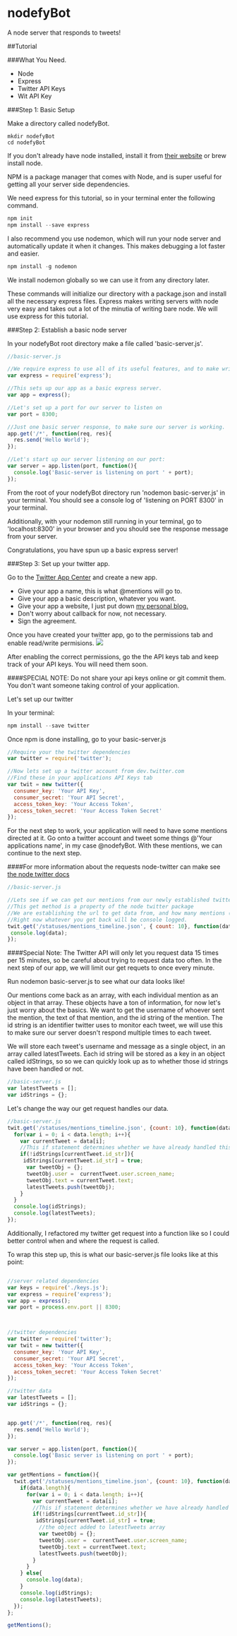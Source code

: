 nodefyBot
=========

A node server that responds to tweets!

##Tutorial

###What You Need.
* Node
* Express
* Twitter API Keys
* Wit API Key

###Step 1: Basic Setup

Make a directory called nodefyBot.

```
mkdir nodefyBot
cd nodefyBot
```

If you don't already have node installed, install it from <a href='http://nodejs.org/'>their website</a> or brew install node.

NPM is a package manager that comes with Node, and is super useful for getting all your server 
side dependencies.

We need express for this tutorial, so in your terminal enter the following command.

```js
npm init
npm install --save express
```

I also recommend you use nodemon, which will run your node server and automatically update it when 
it changes. This makes debugging a lot faster and easier.

```js
npm install -g nodemon
```

We install nodemon globally so we can use it from any directory later.

These commands will initialize our directory with a package.json and install all the necessary 
express files. Express makes writing servers with node very easy and takes out a lot of the minutia 
of writing bare node. We will use express for this tutorial.

###Step 2: Establish a basic node server

In your nodefyBot root directory make a file called 'basic-server.js'.

```js
//basic-server.js

//We require express to use all of its useful features, and to make writing node a lot easier
var express = require('express');

//This sets up our app as a basic express server.
var app = express();

//Let's set up a port for our server to listen on
var port = 8300;

//Just one basic server response, to make sure our server is working.
app.get('/*', function(req, res){
  res.send('Hello World');
});

//Let's start up our server listening on our port:
var server = app.listen(port, function(){
  console.log('Basic-server is listening on port ' + port);
});
```
From the root of your nodefyBot directory run 'nodemon basic-server.js' in your terminal.
You should see a console log of 'listening on PORT 8300' in your terminal.

Additionally, with your nodemon still running in your terminal, go to 'localhost:8300' in your 
browser and you should see the response message from your server.

Congratulations, you have spun up a basic express server!

###Step 3: Set up your twitter app.

Go to the <a href='https://apps.twitter.com/'>Twitter App Center</a> and create a new app.

* Give your app a name, this is what @mentions will go to.
* Give your app a basic description, whatever you want.
* Give your app a website, I just put down <a href='https://kiafathi.azurewebsites.net'>my personal blog.</a>
* Don't worry about callback for now, not necessary.
* Sign the agreement.

Once you have created your twitter app, go to the permissions tab and enable read/write permisions.
<img src='./assets/permissions.png'>

After enabling the correct permissions, go the the API keys tab and keep track of your API keys. You will need them soon.

####SPECIAL NOTE: Do not share your api keys online or git commit them. You don't want someone taking control of your application.

Let's set up our twitter

In your terminal:
```js
npm install --save twitter
```

Once npm is done installing, go to your basic-server.js

```js
//Require your the twitter dependencies
var twitter = require('twitter');

//Now lets set up a twitter account from dev.twitter.com
//Find these in your applications API Keys tab
var twit = new twitter({
  consumer_key: 'Your API Key',
  consumer_secret: 'Your API Secret',
  access_token_key: 'Your Access Token',
  access_token_secret: 'Your Access Token Secret'
});
```

For the next step to work, your application will need to have some mentions directed at it. Go onto a twitter account and tweet some things @'Your applications name', in my case @nodefyBot. With these mentions, we can continue to the next step.

####For more information about the requests node-twitter can make see <a href='https://www.npmjs.org/package/twitter'>the node twitter docs</a>

```js
//basic-server.js

//Lets see if we can get our mentions from our newly established twitter connection
//This get method is a property of the node twitter package
//We are establishing the url to get data from, and how many mentions (at most 10) we want
//Right now whatever you get back will be console logged.
twit.get('/statuses/mentions_timeline.json', { count: 10}, function(data){
 console.log(data);
});
```
####Special Note: The Twitter API will only let you request data 15 times per 15 minutes, so be 
careful about trying to request data too often. In the next step of our app, we will limit our get requets to
once every minute.

Run nodemon basic-server.js to see what our data looks like!

Our mentions come back as an array, with each individual mention as an object in that array. These 
objects have a ton of information, for now let's just worry about the basics. We want to get the
username of whoever sent the mention, the text of that mention, and the id string of the mention.
The id string is an identifier twitter uses to monitor each tweet, we will use this to make sure
our server doesn't respond multiple times to each tweet.

We will store each tweet's username and message as a single object, in an array called latestTweets.
Each id string will be stored as a key in an object called idStrings, so so we can quickly look up as
to whether those id strings have been handled or not.

```js
//basic-server.js
var latestTweets = [];
var idStrings = {};
```

Let's change the way our get request handles our data.

```js
//basic-server.js
twit.get('/statuses/mentions_timeline.json', {count: 10}, function(data){
  for(var i = 0; i < data.length; i++){
    var currentTweet = data[i];
    //This if statement determines whether we have already handled this specific tweet
    if(!idStrings[currentTweet.id_str]){
     idStrings[currentTweet.id_str] = true;
      var tweetObj = {};
      tweetObj.user =  currentTweet.user.screen_name;
      tweetObj.text = currentTweet.text;
      latestTweets.push(tweetObj);
    }
  }
  console.log(idStrings);
  console.log(latestTweets);
});
```

Additionally, I refactored my twitter get request into a function like so I could better control
when and where the request is called. 

To wrap this step up, this is what our basic-server.js file looks like at this point:

```js

//server related dependencies
var keys = require('./keys.js');
var express = require('express');
var app = express();
var port = process.env.port || 8300;



//twitter dependencies
var twitter = require('twitter');
var twit = new twitter({
  consumer_key: 'Your API Key',
  consumer_secret: 'Your API Secret',
  access_token_key: 'Your Access Token',
  access_token_secret: 'Your Access Token Secret'
});

//twitter data
var latestTweets = [];
var idStrings = {};


app.get('/*', function(req, res){
  res.send('Hello World');
});

var server = app.listen(port, function(){
  console.log('Basic server is listening on port ' + port);
});

var getMentions = function(){
  twit.get('/statuses/mentions_timeline.json', {count: 10}, function(data){
    if(data.length){
      for(var i = 0; i < data.length; i++){
        var currentTweet = data[i];
        //This if statement determines whether we have already handled this specific tweet
        if(!idStrings[currentTweet.id_str]){
         idStrings[currentTweet.id_str] = true;
          //the object added to latestTweets array
          var tweetObj = {};
          tweetObj.user =  currentTweet.user.screen_name;
          tweetObj.text = currentTweet.text;
          latestTweets.push(tweetObj);
        }
      }      
    } else{
      console.log(data);
    }
    console.log(idStrings);
    console.log(latestTweets);
  });
};

getMentions();

```